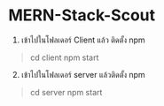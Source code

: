 ﻿# MERN-Stack-Scout


1. เข้าไปในโฟลเดอร์ Client แล้ว ติดตั้ง npm
>cd client 
>npm start




2. เข้าไปในโฟลเดอร์ server แล้วติดตั้ง npm
>cd server
>npm start
